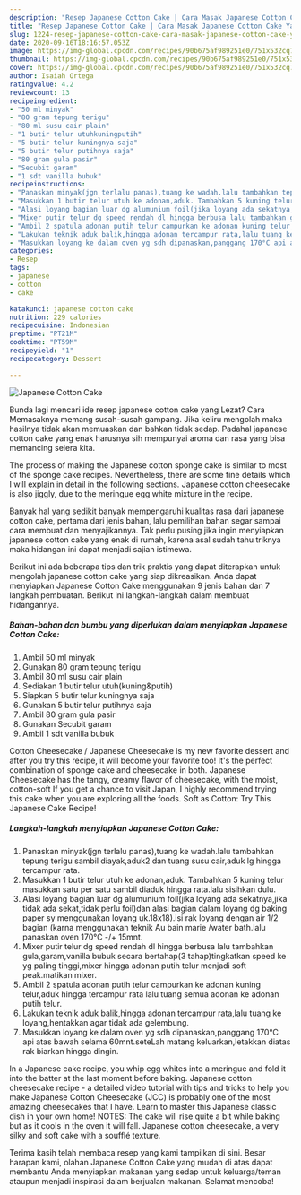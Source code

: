 ```yaml
---
description: "Resep Japanese Cotton Cake | Cara Masak Japanese Cotton Cake Yang Menggugah Selera"
title: "Resep Japanese Cotton Cake | Cara Masak Japanese Cotton Cake Yang Menggugah Selera"
slug: 1224-resep-japanese-cotton-cake-cara-masak-japanese-cotton-cake-yang-menggugah-selera
date: 2020-09-16T18:16:57.053Z
image: https://img-global.cpcdn.com/recipes/90b675af989251e0/751x532cq70/japanese-cotton-cake-foto-resep-utama.jpg
thumbnail: https://img-global.cpcdn.com/recipes/90b675af989251e0/751x532cq70/japanese-cotton-cake-foto-resep-utama.jpg
cover: https://img-global.cpcdn.com/recipes/90b675af989251e0/751x532cq70/japanese-cotton-cake-foto-resep-utama.jpg
author: Isaiah Ortega
ratingvalue: 4.2
reviewcount: 13
recipeingredient:
- "50 ml minyak"
- "80 gram tepung terigu"
- "80 ml susu cair plain"
- "1 butir telur utuhkuningputih"
- "5 butir telur kuningnya saja"
- "5 butir telur putihnya saja"
- "80 gram gula pasir"
- "Secubit garam"
- "1 sdt vanilla bubuk"
recipeinstructions:
- "Panaskan minyak(jgn terlalu panas),tuang ke wadah.lalu tambahkan tepung terigu sambil diayak,aduk2 dan tuang susu cair,aduk lg hingga tercampur rata."
- "Masukkan 1 butir telur utuh ke adonan,aduk. Tambahkan 5 kuning telur masukkan satu per satu sambil diaduk hingga rata.lalu sisihkan dulu."
- "Alasi loyang bagian luar dg alumunium foil(jika loyang ada sekatnya,jika tidak ada sekat,tidak perlu foil)dan alasi bagian dalam loyang dg baking paper sy menggunakan loyang uk.18x18).isi rak loyang dengan air 1/2 bagian (karna menggunakan teknik Au bain marie /water bath.lalu panaskan oven 170°C -/+ 15mnt."
- "Mixer putir telur dg speed rendah dl hingga berbusa lalu tambahkan gula,garam,vanilla bubuk secara bertahap(3 tahap)tingkatkan speed ke yg paling tinggi,mixer hingga adonan putih telur menjadi soft peak.matikan mixer."
- "Ambil 2 spatula adonan putih telur campurkan ke adonan kuning telur,aduk hingga tercampur rata lalu tuang semua adonan ke adonan putih telur."
- "Lakukan teknik aduk balik,hingga adonan tercampur rata,lalu tuang ke loyang,hentakkan agar tidak ada gelembung."
- "Masukkan loyang ke dalam oven yg sdh dipanaskan,panggang 170°C api atas bawah selama 60mnt.seteLah matang keluarkan,letakkan diatas rak biarkan hingga dingin."
categories:
- Resep
tags:
- japanese
- cotton
- cake

katakunci: japanese cotton cake 
nutrition: 229 calories
recipecuisine: Indonesian
preptime: "PT21M"
cooktime: "PT59M"
recipeyield: "1"
recipecategory: Dessert

---
```



![Japanese Cotton Cake](https://img-global.cpcdn.com/recipes/90b675af989251e0/751x532cq70/japanese-cotton-cake-foto-resep-utama.jpg)

Bunda lagi mencari ide resep japanese cotton cake yang Lezat? Cara Memasaknya memang susah-susah gampang. Jika keliru mengolah maka hasilnya tidak akan memuaskan dan bahkan tidak sedap. Padahal japanese cotton cake yang enak harusnya sih mempunyai aroma dan rasa yang bisa memancing selera kita.

The process of making the Japanese cotton sponge cake is similar to most of the sponge cake recipes. Nevertheless, there are some fine details which I will explain in detail in the following sections. Japanese cotton cheesecake is also jiggly, due to the meringue egg white mixture in the recipe.

Banyak hal yang sedikit banyak mempengaruhi kualitas rasa dari japanese cotton cake, pertama dari jenis bahan, lalu pemilihan bahan segar sampai cara membuat dan menyajikannya. Tak perlu pusing jika ingin menyiapkan japanese cotton cake yang enak di rumah, karena asal sudah tahu triknya maka hidangan ini dapat menjadi sajian istimewa.


Berikut ini ada beberapa tips dan trik praktis yang dapat diterapkan untuk mengolah japanese cotton cake yang siap dikreasikan. Anda dapat menyiapkan Japanese Cotton Cake menggunakan 9 jenis bahan dan 7 langkah pembuatan. Berikut ini langkah-langkah dalam membuat hidangannya.

<!--inarticleads1-->

##### Bahan-bahan dan bumbu yang diperlukan dalam menyiapkan Japanese Cotton Cake:

1. Ambil 50 ml minyak
1. Gunakan 80 gram tepung terigu
1. Ambil 80 ml susu cair plain
1. Sediakan 1 butir telur utuh(kuning&amp;putih)
1. Siapkan 5 butir telur kuningnya saja
1. Gunakan 5 butir telur putihnya saja
1. Ambil 80 gram gula pasir
1. Gunakan Secubit garam
1. Ambil 1 sdt vanilla bubuk


Cotton Cheesecake / Japanese Cheesecake is my new favorite dessert and after you try this recipe, it will become your favorite too! It&#39;s the perfect combination of sponge cake and cheesecake in both. Japanese Cheesecake has the tangy, creamy flavor of cheesecake, with the moist, cotton-soft If you get a chance to visit Japan, I highly recommend trying this cake when you are exploring all the foods. Soft as Cotton: Try This Japanese Cake Recipe! 

<!--inarticleads2-->

##### Langkah-langkah menyiapkan Japanese Cotton Cake:

1. Panaskan minyak(jgn terlalu panas),tuang ke wadah.lalu tambahkan tepung terigu sambil diayak,aduk2 dan tuang susu cair,aduk lg hingga tercampur rata.
1. Masukkan 1 butir telur utuh ke adonan,aduk. Tambahkan 5 kuning telur masukkan satu per satu sambil diaduk hingga rata.lalu sisihkan dulu.
1. Alasi loyang bagian luar dg alumunium foil(jika loyang ada sekatnya,jika tidak ada sekat,tidak perlu foil)dan alasi bagian dalam loyang dg baking paper sy menggunakan loyang uk.18x18).isi rak loyang dengan air 1/2 bagian (karna menggunakan teknik Au bain marie /water bath.lalu panaskan oven 170°C -/+ 15mnt.
1. Mixer putir telur dg speed rendah dl hingga berbusa lalu tambahkan gula,garam,vanilla bubuk secara bertahap(3 tahap)tingkatkan speed ke yg paling tinggi,mixer hingga adonan putih telur menjadi soft peak.matikan mixer.
1. Ambil 2 spatula adonan putih telur campurkan ke adonan kuning telur,aduk hingga tercampur rata lalu tuang semua adonan ke adonan putih telur.
1. Lakukan teknik aduk balik,hingga adonan tercampur rata,lalu tuang ke loyang,hentakkan agar tidak ada gelembung.
1. Masukkan loyang ke dalam oven yg sdh dipanaskan,panggang 170°C api atas bawah selama 60mnt.seteLah matang keluarkan,letakkan diatas rak biarkan hingga dingin.


In a Japanese cake recipe, you whip egg whites into a meringue and fold it into the batter at the last moment before baking. Japanese cotton cheesecake recipe - a detailed video tutorial with tips and tricks to help you make Japanese Cotton Cheesecake (JCC) is probably one of the most amazing cheesecakes that I have. Learn to master this Japanese classic dish in your own home! NOTES: The cake will rise quite a bit while baking but as it cools in the oven it will fall. Japanese cotton cheesecake, a very silky and soft cake with a soufflé texture. 

Terima kasih telah membaca resep yang kami tampilkan di sini. Besar harapan kami, olahan Japanese Cotton Cake yang mudah di atas dapat membantu Anda menyiapkan makanan yang sedap untuk keluarga/teman ataupun menjadi inspirasi dalam berjualan makanan. Selamat mencoba!
